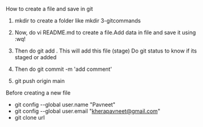 How to create a file and save in git

1. mkdir to create a folder like mkdir 3-gitcommands

2. Now, do vi README.md to create a file.Add data in file and save it using :wq!

3. Then do git add .
This will add this file (stage)
  Do git status to know if its staged or added
4. Then do git commit -m 'add comment'

5. git push origin main

Before creating a new file

- git config --global user.name "Pavneet"
- git config --global user.email "kherapavneet@gmail.com"
- git clone url
